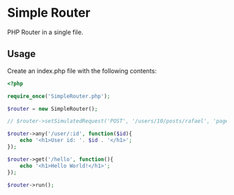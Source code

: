 # Simple Router
PHP Router in a single file.

## Usage

Create an index.php file with the following contents:

```php
<?php

require_once('SimpleRouter.php');

$router = new SimpleRouter();

// $router->setSimulatedRequest('POST', '/users/10/posts/rafael', 'page=1');

$router->any('/user/:id', function($id){
    echo '<h1>User id: '. $id . '</h1>';
});

$router->get('/hello', function(){
    echo '<h1>Hello World!</h1>';
});

$router->run();
```
